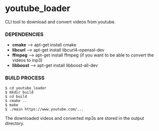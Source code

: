 youtube_loader
=====================================================
CLI tool to download and convert videos from youtube.

### DEPENDENCIES
- **cmake** --> apt-get install cmake
- **libcurl** --> apt-get install libcurl4-openssl-dev
- **ffmpeg** --> apt-get install ffmpeg (if you want to be able to convert the videos to mp3)
- **libboost** --> apt-get install libboost-all-dev

### BUILD PROCESS
```
$ cd youtube_loader
$ mkdir build
$ cd build
$ cmake ..
$ make
$ ./main https://www.youtube.com/...
```

The downloaded videos and converted mp3s are stored in the output directory.
